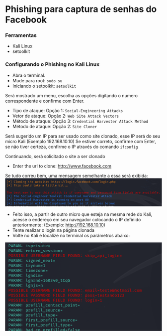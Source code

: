 # Phishing para captura de senhas do Facebook

### Ferramentas

- Kali Linux
- setoolkit

### Configurando o Phishing no Kali Linux

- Abra o terminal.
- Mude para root: ``` sudo su ```
- Iniciando o setoolkit: ``` setoolkit ```

Será mostrado um menu, escolha as opções digitando o numero correspondente e confirme com Enter.

- Tipo de ataque: Opção 1: ``` Social-Engineering Attacks ```
- Vetor de ataque: Opção 2: ``` Web Site Attack Vectors ```
- Método de ataque: Opção 3: ```Credential Harvester Attack Method ```
- Método de ataque: Opção 2: ``` Site Cloner ```

Será sugerido um IP para ser usado como site clonado, esse IP será do seu micro Kali (Exemplo 192.168.10.10)
Se estiver correto, confirme com Enter, se não tiver certeza, confirme o IP através do comando ``` ifconfig ```

Continuando, será solicitado o site a ser clonado
- Enter the url to clone: http://www.facebook.com

Se tudo correu bem, uma mensagem semelhante a essa será exibida:
![Image](./phishing1.png "Rodando")

- Feito isso, a partir de outro micro que esteja na mesma rede do Kali, acesse o endereço em seu navegador colocando o IP definido anteriormente: (Exemplo: http://192.168.10.10)
- Tente realizar o login na página clonada
- Volte no Kali e localize no terminal os parâmetros abaixo:

![Image](./resultado.png "Login e senha capturadas")
